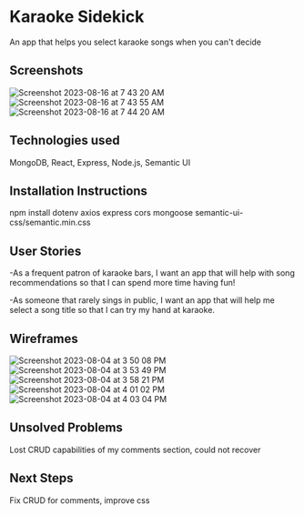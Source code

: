 # Karaoke Sidekick
An app that helps you select karaoke songs when you can't decide

## Screenshots
![Screenshot 2023-08-16 at 7 43 20 AM](https://github.com/alexcibski/Karaoke-sidekick/assets/136136316/846d92ee-787d-4020-afb6-d1a2ee69122e)
![Screenshot 2023-08-16 at 7 43 55 AM](https://github.com/alexcibski/Karaoke-sidekick/assets/136136316/b9891ee5-e9c5-4210-9b64-f058006c15a4)
![Screenshot 2023-08-16 at 7 44 20 AM](https://github.com/alexcibski/Karaoke-sidekick/assets/136136316/6fad4f0b-8c39-4413-b688-2248ab5d7f45)

## Technologies used
MongoDB, React, Express, Node.js, Semantic UI

## Installation Instructions
npm install dotenv axios express cors mongoose semantic-ui-css/semantic.min.css

## User Stories
-As a frequent patron of karaoke bars, I want an app that will help with song recommendations so that I can spend more time having fun!

-As someone that rarely sings in public, I want an app that will help me select a song title so that I can try my hand at karaoke.

## Wireframes
![Screenshot 2023-08-04 at 3 50 08 PM](https://github.com/alexcibski/Karaoke-sidekick/assets/136136316/a6ca50a8-354e-474a-94bf-c61d2bd087c7)
![Screenshot 2023-08-04 at 3 53 49 PM](https://github.com/alexcibski/Karaoke-sidekick/assets/136136316/0b79d006-13f8-498e-ae45-af181092e4a9)
![Screenshot 2023-08-04 at 3 58 21 PM](https://github.com/alexcibski/Karaoke-sidekick/assets/136136316/12fb280b-bd05-4a82-a796-ac73e372a249)
![Screenshot 2023-08-04 at 4 01 02 PM](https://github.com/alexcibski/Karaoke-sidekick/assets/136136316/5bdd7c72-2aed-40b2-9611-e52f72d1f97e)
![Screenshot 2023-08-04 at 4 03 04 PM](https://github.com/alexcibski/Karaoke-sidekick/assets/136136316/c7fa5190-d596-4060-8835-eab523553ca3)


## Unsolved Problems
Lost CRUD capabilities of my comments section, could not recover
## Next Steps
Fix CRUD for comments, improve css
